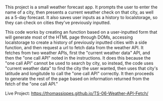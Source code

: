 This project is a small weather forecast app. It prompts the user to enter the name of a city, then presents a current weather check on that city, as well as a 5-day forecast. It also saves user inputs as a history to localstorage, so they can check on cities they've previously inputted.

This code works by creating an function based on a user-inputted form that will generate most of the HTML page through DOMs, accessing localstorage to create a history of previously inputted cities with a side function, and then request a url to fetch data from the weather API. It fetches from two weather APIs, first the "current weather data" API, and then the "one call API" noted in the instructions. It does this because the "one call API" cannot be used to search by city, so instead, the code uses "current weather data" to find the city the user wanted, then uses that city's latitude and longitutde to call the "one call API" correctly. It then proceeds to generate the rest of the page based on information returned from the fetch of the "one call API."

Live Project: https://thomassiopes.github.io/TS-06-Weather-API-Fetch/
